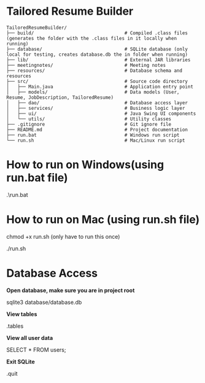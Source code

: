 # Tailored Resume Builder

```
TailoredResumeBuilder/
├── build/                                 # Compiled .class files (generates the folder with the .class files in it locally when running)
├── database/                              # SQLite database (only local for testing, creates database.db the in folder when running)
├── lib/                                   # External JAR libraries
├── meetingnotes/                          # Meeting notes
├── resources/                             # Database schema and resources
├── src/                                   # Source code directory
│   ├── Main.java                          # Application entry point
│   ├── models/                            # Data models (User, Resume, JobDescription, TailoredResume)
│   ├── dao/                               # Database access layer
│   ├── services/                          # Business logic layer
│   ├── ui/                                # Java Swing UI components
│   └── utils/                             # Utility classes
├── .gitignore                             # Git ignore file
├── README.md                              # Project documentation
├── run.bat                                # Windows run script
└── run.sh                                 # Mac/Linux run script
```

# How to run on Windows(using run.bat file)

.\run.bat

# How to run on Mac (using run.sh file)

chmod +x run.sh (only have to run this once)

./run.sh

# Database Access

**Open database, make sure you are in project root**


sqlite3 database/database.db


**View tables**


.tables


**View all user data**


SELECT * FROM users;


**Exit SQLite**

.quit

